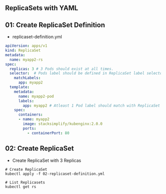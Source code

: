 ## ReplicaSets with YAML
## 01: Create ReplicaSet Definition
- replicaset-definition.yml

```yml
apiVersion: apps/v1
kind: ReplicaSet
metadata:
  name: myapp2-rs
spec:
  replicas: 3 # 3 Pods should exist at all times.
  selector:  # Pods label should be defined in ReplicaSet label selector
    matchLabels:
      app: myapp2
  template:
    metadata:
      name: myapp2-pod
      labels:
        app: myapp2 # Atleast 1 Pod label should match with ReplicaSet Label Selector
    spec:
      containers:
      - name: myapp2
        image: stacksimplify/kubenginx:2.0.0
        ports:
          - containerPort: 80
```
## 02: Create ReplicaSet
- Create ReplicaSet with 3 Replicas

```t
# Create ReplicaSet
kubectl apply -f 02-replicaset-definition.yml

# List Replicasets
kubectl get rs
```